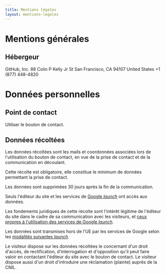 ```yaml
---
title: Mentions légales
layout: mentions-legales
---
```


# Mentions générales
## Hébergeur
GitHub, Inc.
88 Colin P Kelly Jr St
San Francisco, CA 94107
United States
+1 (877) 448-4820

# Données personnelles
## Point de contact
Utiliser le bouton de contact.

## Données récoltées
Les données récoltées sont les mails et coordonnées associées lors de l'utilisation du bouton de contact, en vue de la prise de contact et de la communication en découlant.

Cette récolte est obligatoire, elle constitue le minimum de données permettant la prise de contact.

Les données sont supprimées 30 jours après la fin de la communication.

Seuls l'éditeur du site et les services de <a href="https://about.google/" target="_blank">Google <i class="material-icons">launch</i></a> ont accès aux données.

Les fondements juridiques de cette récolte sont l'intérêt légitime de l'éditeur du site dans le cadre de sa communication avec les visiteurs, et <a href="https://policies.google.com/privacy" target="_blank">ceux propres à l'utilisation des services de Google <i class="material-icons">launch</i></a>.

Les données sont transmises hors de l'UE par les services de Google selon les <a href="https://policies.google.com/privacy/frameworks" target="_blank">modalités suivantes <i class="material-icons">launch</i></a>.

Le visiteur dispose sur les données récoltées le concernant d'un droit d'accès, de rectification, d'interrogation et d'opposition qu'il peut faire valoir en contactant l'éditeur du site avec le bouton de contact. Le visiteur dispose aussi d'un droit d'introduire une réclamation (plainte) auprès de la CNIL.
